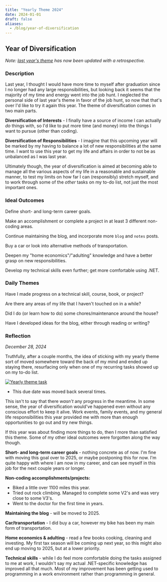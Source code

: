 ```yaml
---
title: "Yearly Theme 2024"
date: 2024-01-01
draft: false
aliases:
  - /blog/year-of-diversification
---
```


## Year of Diversification

*Note: [last year's theme](/blog/yearly-theme-2023/) has now been updated with a retrospective.*

### Description

Last year, I thought I would have more time to myself after graduation since I no longer had any large responsibilities, but looking back it seems that the majority of my time and energy went into the job hunt. I neglected the personal side of last year's theme in favor of the job hunt, so now that that's over I'd like to try it again this year. The theme of diversification comes in two main parts.

**Diversification of Interests** - I finally have a source of income I can actually
*do* things with, so I'd like to put more time (and money) into the things I want to pursue (other than coding).

**Diversification of Responsibilities** - I imagine that this upcoming year will be marked by my having to balance a lot of new responsibilities at the same time. I want to use this year to get my life and affairs in order to not be as unbalanced as I was last year.

Ultimately though, the year of diversification is aimed at becoming able to manage all the various aspects of my life in a reasonable and sustainable manner, to test my limits on how far I can (responsibly) stretch myself, and to work through some of the *other* tasks on my to-do list, not just the most important ones.

### Ideal Outcomes

Define short- and long-term career goals.

Make an accomplishment or complete a project in at least 3 different non-coding areas.

Continue maintaining the blog, and incorporate more `blog` and `notes` posts.

Buy a car or look into alternative methods of transportation.

Deepen my "home economics"/"adulting" knowledge and have a better grasp on new responsibilities.

Develop my technical skills even further; get more comfortable using .NET.

### Daily Themes

Have I made progress on a technical skill, course, book, or project?

Are there any areas of my life that I haven't touched on in a while?

Did I do (or learn how to do) some chores/maintenance around the house?

Have I developed ideas for the blog, either through reading or writing?

### Reflection

*December 28, 2024*

Truthfully, after a couple months, the idea of sticking with my yearly theme sort of moved somewhere toward the back of my mind and ended up staying there, resurfacing only when one of my recurring tasks showed up on my to-do list.

[![Yearly theme task](/yearly-theme-task.png)](/yearly-theme-task.png)

- This due date was moved back several times.

This isn't to say that there *wasn't* any progress in the meantime. In some sense, the year of diversification would've happened even without any conscious effort to keep it alive. Work events, family events, and my general life responsibilities this year provided me with more than enough opportunities to go out and try new things.

If this year was about finding more things to do, then I more than satisfied this theme. Some of my other ideal outcomes were forgotten along the way though.

**Short- and long-term career goals** - nothing concrete as of now. I'm fine with moving this goal over to 2025, or maybe postponing this for now. I'm quite happy with where I am now in my career, and can see myself in this job for the next couple years or longer.

**Non-coding accomplishments/projects:**

- Biked a little over 1100 miles this year.
- Tried out rock climbing. Managed to complete some V2's and was very close to some V3's.
- Went to the doctor for the first time in years.

**Maintaining the blog** - will be moved to 2025.

**Car/transportation** - I did buy a car, however my bike has been my main form of transportation.

**Home economics & adulting** - read a few books cooking, cleaning and investing. My first tax season will be coming up next year, so this might also end up moving to 2025, but at a lower priority.

**Technical skills** - while I do feel more comfortable doing the tasks assigned to me at work, I wouldn't say my actual .NET-specific knowledge has improved all that much. Most of my improvement has been getting used to programming in a work environment rather than programming in general.